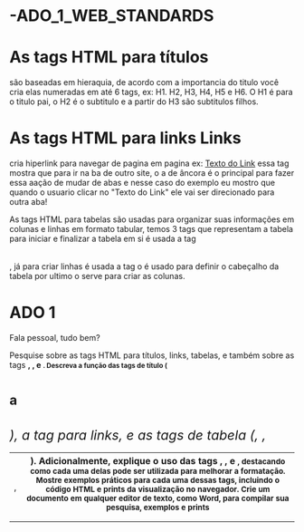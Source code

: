 # -ADO_1_WEB_STANDARDS

<h1> As tags HTML para títulos </h1> <p> são baseadas em hieraquia, de acordo com a importancia do titulo você cria elas numeradas em até 6 tags, ex: H1. H2, H3, H4, H5 e H6. O H1 é para o titulo pai, o H2 é o subtitulo e a partir do H3 são subtitulos filhos. 
</p>


<h1> As tags HTML para links Links </h1> <p> cria hiperlink para navegar de pagina em pagina ex: <a href="https://www.exemplo.com">Texto do Link</a> essa tag mostra que para ir na ba de outro site, o a de âncora é o principal para fazer essa aação de mudar de abas  e nesse caso do exemplo eu mostro que quando o usuario clicar no "Texto do Link" ele vai ser direcionado para outra aba!</p>

As tags HTML para tabelas são usadas para organizar suas informações em colunas e linhas em formato tabular, temos 3 tags que representam a tabela para iniciar e finalizar a tabela em si é usada a tag <table> </table>, já para criar linhas é usada a tag <tr></tr> o <th></th> é usado para definir o cabeçalho da tabela por ultimo o <td> </td> serve para criar as colunas.


<h1/> ADO 1 </h1>

Fala pessoal, tudo bem?

Pesquise sobre as tags HTML para títulos, links, tabelas, e também sobre as tags <strong>, <span>, e <small>. 
Descreva a função das tags de título (<h1> a <h6>), a tag <a> para links, e as tags de tabela (<table>, <tr>, <td>, <th>).
Adicionalmente, explique o uso das tags <strong>, <span>, e <small>, destacando como cada uma delas pode ser utilizada para melhorar a formatação.
Mostre exemplos práticos para cada uma dessas tags, incluindo o código HTML e prints da visualização no navegador. 
Crie um documento em qualquer editor de texto, como Word, para compilar sua pesquisa, exemplos e prints 
